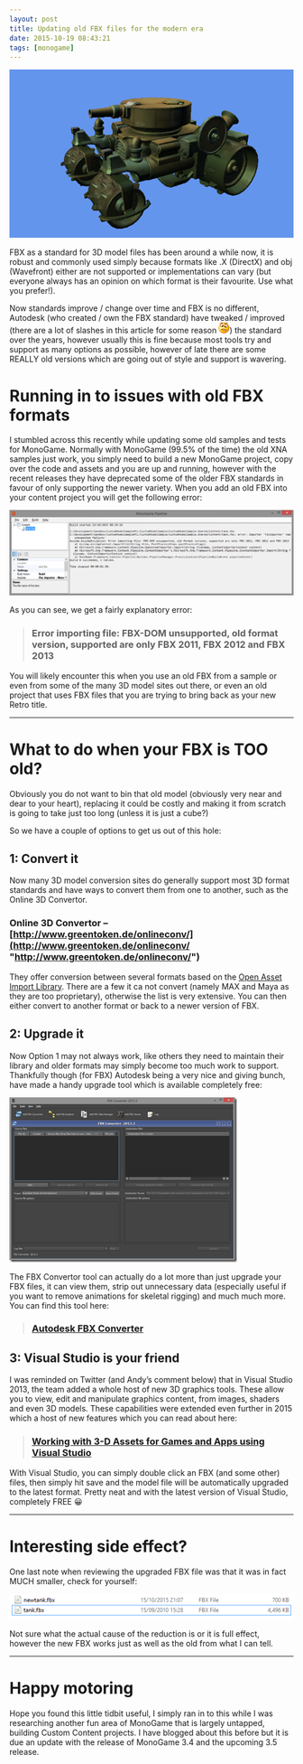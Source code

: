 ```yaml
---
layout: post
title: Updating old FBX files for the modern era
date: 2015-10-19 08:43:21
tags: [monogame]
---
```


[![image](/assets/img/wordpress/2015/10/image.png "image")](/assets/img/wordpress/2015/10/image.png)

FBX as a standard for 3D model files has been around a while now, it is robust and commonly used simply because formats like .X (DirectX) and obj (Wavefront) either are not supported or implementations can vary (but everyone always has an opinion on which format is their favourite. Use what you prefer!).

Now standards improve / change over time and FBX is no different, Autodesk (who created / own the FBX standard) have tweaked / improved (there are a lot of slashes in this article for some reason ![Confused smile](/assets/img/wordpress/2015/10/wlEmoticon-confusedsmile.png)) the standard over the years, however usually this is fine because most tools try and support as many options as possible, however of late there are some REALLY old versions which are going out of style and support is wavering.

# Running in to issues with old FBX formats

I stumbled across this recently while updating some old samples and tests for MonoGame. Normally with MonoGame (99.5% of the time) the old XNA samples just work, you simply need to build a new MonoGame project, copy over the code and assets and you are up and running, however with the recent releases they have deprecated some of the older FBX standards in favour of only supporting the newer variety.  When you add an old FBX into your content project you will get the following error:

[![image](/assets/img/wordpress/2015/10/image1.png "image")](/assets/img/wordpress/2015/10/image1.png)

As you can see, we get a fairly explanatory error:

> ### Error importing file: FBX-DOM unsupported, old format version, supported are only FBX 2011, FBX 2012 and FBX 2013

You will likely encounter this when you use an old FBX from a sample or even from some of the many 3D model sites out there, or even an old project that uses FBX files that you are trying to bring back as your new Retro title.

* * *

# What to do when your FBX is TOO old?

Obviously you do not want to bin that old model (obviously very near and dear to your heart), replacing it could be costly and making it from scratch is going to take just too long (unless it is just a cube?)

So we have a couple of options to get us out of this hole:

## 1: Convert it

Now many 3D model conversion sites do generally support most 3D format standards and have ways to convert them from one to another, such as the Online 3D Convertor.

### Online 3D Convertor – [http://www.greentoken.de/onlineconv/](http://www.greentoken.de/onlineconv/ "http://www.greentoken.de/onlineconv/")

They offer conversion between several formats based on the [Open Asset Import Library](http://assimp.sourceforge.net/main_features_formats.html). There are a few it ca not convert (namely MAX and Maya as they are too proprietary), otherwise the list is very extensive.  You can then either convert to another format or back to a newer version of FBX.

## 2: Upgrade it

Now Option 1 may not always work, like others they need to maintain their library and older formats may simply become too much work to support. Thankfully though (for FBX) Autodesk being a very nice and giving bunch, have made a handy upgrade tool which is available completely free:

[![image](/assets/img/wordpress/2015/10/image2.png "image")](http://usa.autodesk.com/adsk/servlet/pc/item?siteID=123112&id=22694909)

The FBX Convertor tool can actually do a lot more than just upgrade your FBX files, it can view them, strip out unnecessary data (especially useful if you want to remove animations for skeletal rigging) and much much more.  You can find this tool here:

> ### [Autodesk FBX Converter](http://usa.autodesk.com/adsk/servlet/pc/item?siteID=123112&id=22694909 "Autodesk FBX Converter")

## 3: Visual Studio is your friend

I was reminded on Twitter (and Andy’s comment below) that in Visual Studio 2013, the team added a whole host of new 3D graphics tools. These allow you to view, edit and manipulate graphics content, from images, shaders and even 3D models.  These capabilities were extended even further in 2015 which a host of new features which you can read about here:

> ### [Working with 3-D Assets for Games and Apps using Visual Studio](https://msdn.microsoft.com/en-gb/library/hh315737)

With Visual Studio, you can simply double click an FBX (and some other) files, then simply hit save and the model file will be automatically upgraded to the latest format.  Pretty neat and with the latest version of Visual Studio, completely FREE 😀

* * *

# Interesting side effect?

One last note when reviewing the upgraded FBX file was that it was in fact MUCH smaller, check for yourself:

[![image](/assets/img/wordpress/2015/10/image3.png "image")](/assets/img/wordpress/2015/10/image4.png)

Not sure what the actual cause of the reduction is or it is full effect, however the new FBX works just as well as the old from what I can tell.

* * *

# Happy motoring

Hope you found this little tidbit useful, I simply ran in to this while I was researching another fun area of MonoGame that is largely untapped, building Custom Content projects.  I have blogged about this before but it is due an update with the release of MonoGame 3.4 and the upcoming 3.5 release.

